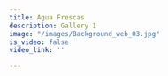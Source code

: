 ```yaml
---
title: Agua Frescas
description: Gallery 1
image: "/images/Background_web_03.jpg"
is_video: false
video_link: ''

---
```

